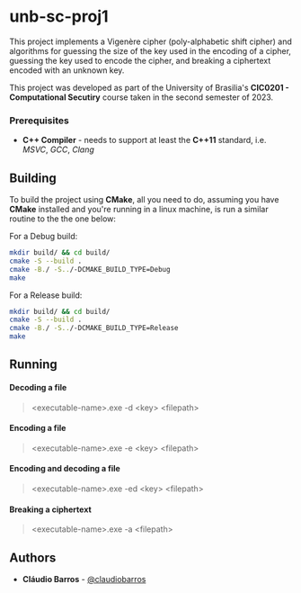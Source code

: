 # unb-sc-proj1

This project implements a Vigenère cipher (poly-alphabetic shift cipher) and algorithms for guessing the size of the key used in the encoding of a cipher, guessing the key used to encode the cipher, and breaking a ciphertext encoded with an unknown key. 

This project was developed as part of the University of Brasilia's **CIC0201 - Computational Secutiry** course taken in the second semester of 2023. 

### Prerequisites

* **C++ Compiler** - needs to support at least the **C++11** standard, i.e. *MSVC*,
*GCC*, *Clang*

## Building 

To build the project using **CMake**, all you need to do, assuming you have **CMake** installed and you're running in a linux machine, is run a similar routine to the the one below:

For a Debug build:
```bash
mkdir build/ && cd build/
cmake -S --build . 
cmake -B./ -S../-DCMAKE_BUILD_TYPE=Debug
make
```
For a Release build:
```bash
mkdir build/ && cd build/
cmake -S --build . 
cmake -B./ -S../-DCMAKE_BUILD_TYPE=Release
make
```

## Running

#### Decoding a file

> \<executable-name\>.exe -d \<key\> \<filepath\>

#### Encoding a file

> \<executable-name\>.exe -e \<key\> \<filepath\>

#### Encoding and decoding a file

> \<executable-name\>.exe -ed \<key\> \<filepath\>

#### Breaking a ciphertext

> \<executable-name\>.exe -a \<filepath\>

## Authors

* **Cláudio Barros** - [@claudiobarros](https://github.com/claudiobarros)

